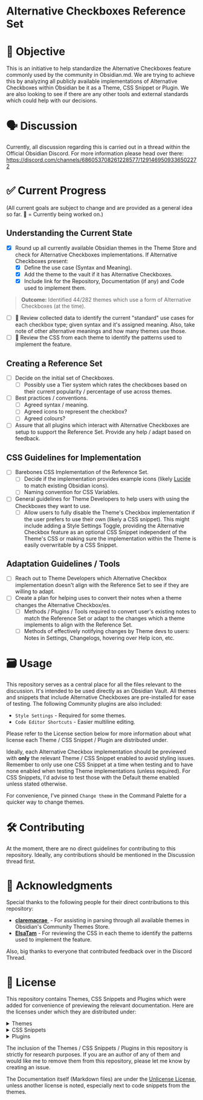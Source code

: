 # Alternative Checkboxes Reference Set

# 🎯 Objective

This is an initiative to help standardize the Alternative Checkboxes feature commonly used by the community in Obsidian.md. We are trying to achieve this by analyzing all publicly available implementations of Alternative Checkboxes within Obsidian be it as a Theme, CSS Snippet or Plugin. We are also looking to see if there are any other tools and external standards which could help with our decisions.

# 🗣️ Discussion

Currently, all discussion regarding this is carried out in a thread within the Official Obsidian Discord. For more information please head over there:
https://discord.com/channels/686053708261228577/1291469509336502272

# ✅ Current Progress

(All current goals are subject to change and are provided as a general idea so far. 📌 = Currently being worked on.)

## Understanding the Current State 
- [x] Round up all currently available Obsidian themes in the Theme Store and check for Alternative Checkboxes implementations. If Alternative Checkboxes present:
	- [x] Define the use case (Syntax and Meaning).
	- [x] Add the theme to the vault if it has Alternative Checkboxes.
	- [x] Include link for the Repository, Documentation (if any) and Code used to implement them.
> **Outcome:** Identified 44/282 themes which use a form of Alternative Checkboxes (at the time).

- [ ] 📌 Review collected data to identify the current "standard" use cases for each checkbox type; given syntax and it's assigned meaning. Also, take note of other alternative meanings and how many themes use those.
- [ ] 📌 Review the CSS from each theme to identify the patterns used to implement the feature.

## Creating a Reference Set
- [ ] Decide on the initial set of Checkboxes.
	- [ ] Possibly use a Tier system which rates the checkboxes based on their current popularity / percentage of use across themes.
- [ ] Best practices / conventions.
	- [ ] Agreed syntax / meaning.
	- [ ] Agreed icons to represent the checkbox?
	- [ ] Agreed colours?
- [ ] Assure that all plugins which interact with Alternative Checkboxes are setup to support the Reference Set. Provide any help / adapt based on feedback.

## CSS Guidelines for Implementation
- [ ] Barebones CSS Implementation of the Reference Set.
	- [ ] Decide if the implementation provides example icons (likely [Lucide](https://lucide.dev/) to match existing Obsidian icons).
	- [ ] Naming convention for CSS Variables.
- [ ] General guidelines for Theme Developers to help users with using the Checkboxes they want to use.
	- [ ] Allow users to fully disable the Theme's Checkbox implementation if the user prefers to use their own (likely a CSS snippet). This might include adding a Style Settings Toggle, providing the Alternative Checkbox feature as an optional CSS Snippet independent of the Theme's CSS or making sure the implementation within the Theme is easily overwritable by a CSS Snippet.

## Adaptation Guidelines / Tools
- [ ] Reach out to Theme Developers which Alternative Checkbox implementation doesn't align with the Reference Set to see if they are willing to adapt. 
- [ ] Create a plan for helping uses to convert their notes when a theme changes the Alternative Checkbox/es.
	- [ ] Methods / Plugins / Tools required to convert user's existing notes to match the Reference Set or adapt to the changes which a theme implements to align with the Reference Set.
	- [ ] Methods of effectively notifying changes by Theme devs to users: Notes in Settings, Changelogs, hovering over Help icon, etc.

# 🗃️ Usage

This repository serves as a central place for all the files relevant to the discussion. It's intended to be used directly as an Obsidian Vault. All themes and snippets that include Alternative Checkboxes are pre-installed for ease of testing. The following Community plugins are also included:
- `Style Settings` - Required for some themes.
- `Code Editor Shortcuts` - Easier multiline editing.

Please refer to the License section below for more information about what license each Theme / CSS Snippet / Plugin are distributed under.

Ideally, each Alternative Checkbox implementation should be previewed with **only** the relevant Theme / CSS Snippet enabled to avoid styling issues. Remember to only use one CSS Snippet at a time when testing and to have none enabled when testing Theme implementations (unless required). For CSS Snippets, I'd advise to test those with the Default theme enabled unless stated otherwise.

For convenience, I've pinned `Change theme` in the Command Palette for a quicker way to change themes.

# 🛠 Contributing

At the moment, there are no direct guidelines for contributing to this repository. Ideally, any contributions should be mentioned in the Discussion thread first.

# 📣 Acknowledgments

Special thanks to the following people for their direct contributions to this repository:
- [**claremacrae** ](https://github.com/claremacrae) - For assisting in parsing through all available themes in Obsidian's Community Themes Store.
- [**ElsaTam**](https://github.com/ElsaTam) - For reviewing the CSS in each theme to identify the patterns used to implement the feature.

Also, big thanks to everyone that contributed feedback over in the Discord Thread.

# 📝 License

This repository contains Themes, CSS Snippets and Plugins which were added for convenience of previewing the relevant documentation. Here are the licenses under which they are distributed under:

<details>
<summary>Themes</summary>

- [Minimal](https://github.com/kepano/obsidian-minimal) - Distributed under the [MIT License](https://github.com/kepano/obsidian-minimal/blob/master/LICENSE)
- [Things](https://github.com/colineckert/obsidian-things) - Distributed under the [MIT License](https://github.com/colineckert/obsidian-things/blob/main/LICENSE)
- [Blue Topaz](https://github.com/PKM-er/Blue-Topaz_Obsidian-css) - Distributed under the [MIT License](https://github.com/PKM-er/Blue-Topaz_Obsidian-css/blob/master/LICENSE)
- [AnuPpuccin](https://github.com/AnubisNekhet/AnuPpuccin) - Distributed under the [GPL-3.0 License](https://github.com/AnubisNekhet/AnuPpuccin/blob/main/LICENSE)
- [Sanctum](https://github.com/jdanielmourao/obsidian-sanctum) - Distributed under the [MIT License](https://github.com/jdanielmourao/obsidian-sanctum/blob/main/LICENSE)
- [ITS](https://github.com/SlRvb/Obsidian--ITS-Theme) - Distributed under the [GPL-2.0 License](https://github.com/SlRvb/Obsidian--ITS-Theme/blob/main/LICENSE)
- [Primary](https://github.com/primary-theme/obsidian) Distributed under the [GPL-3.0 License](https://github.com/primary-theme/obsidian/blob/main/LICENSE)
- [Tokyo Night](https://github.com/tcmmichaelb139/obsidian-tokyonight) - Distributed under the [MIT License](https://github.com/tcmmichaelb139/obsidian-tokyonight/blob/main/LICENSE)
- [Border](https://github.com/Akifyss/obsidian-border) - Distributed under the [MIT License](https://github.com/Akifyss/obsidian-border/blob/main/LICENSE)
- [Spectrum](https://github.com/wiktoriavh/Spectrum) - Distributed under the [MIT License](https://github.com/wiktoriavh/Spectrum/blob/main/LICENSE)
- [Cyber Glow](https://github.com/ArtexJay/Obsidian-CyberGlow) - Distributed under the [MIT License](https://github.com/ArtexJay/Obsidian-CyberGlow/blob/main/LICENSE)
- [LYT Mode](https://github.com/nickmilo/LYT-Mode) - Distributed under the [MIT License](https://github.com/nickmilo/LYT-Mode/blob/main/LICENSE)
- [Shiba Inu](https://github.com/faroukx/Obsidian-shiba-inu-theme) - Distributed under the [MIT License](https://github.com/faroukx/Obsidian-shiba-inu-theme/blob/main/LICENSE.txt) 
- [PLN](https://github.com/PipeItToDevNull/PLN) - Distributed under the [GPL-3.0 License](https://github.com/PipeItToDevNull/PLN/blob/master/LICENSE.md)
- [Obsidianotion](https://github.com/diegoeis/obsidianotion) - Distributed under the [Unlicense License](https://github.com/diegoeis/obsidianotion/blob/master/LICENSE)
- [Maple](https://github.com/subframe7536/obsidian-theme-maple) - Distributed under the [MIT License](https://github.com/subframe7536/obsidian-theme-maple/blob/main/LICENSE)
- [Ebullientworks](https://github.com/ebullient/obsidian-theme-ebullientworks) - Distributed under the [CC0-1.0 License](https://github.com/ebullient/obsidian-theme-ebullientworks/blob/main/LICENSE)
- [Pine Forest Berry](https://github.com/Nilahn/pine_forest_berry/) - Distributed under the [MIT License](https://github.com/Nilahn/pine_forest_berry/blob/main/LICENSE)
- [Aura](https://github.com/ashwinjadhav818/obsidian-aura) - Distributed under the [GPL-2.0 License](https://github.com/ashwinjadhav818/obsidian-aura/blob/master/LICENSE)
- [Vicious](https://github.com/zaheralmajed/vicious-theme-obsidian) - Distributed under the [MIT License](https://github.com/zaheralmajed/vicious-theme-obsidian/blob/main/LICENSE)
- [Simple](https://github.com/diegoeis/simple-obsidian) - Distributed under the [Unlicense License](https://github.com/diegoeis/simple-obsidian/blob/main/LICENSE)
- [Elegance](https://github.com/Victologo/elegance-theme) - Distributed under the [MIT License](https://github.com/Victologo/elegance-theme/blob/main/LICENSE)
- [Material Ocean](https://github.com/dragonwocky/obsidian-material-ocean) - Distributed under the [MIT License](https://github.com/dragonwocky/obsidian-material-ocean/blob/main/LICENSE)
- [Sparkling Night](https://github.com/isax785/obsidian-sparkling-night) - Distributed under the [MIT License](https://github.com/isax785/obsidian-sparkling-night/blob/master/LICENSE)
- [Kakano](https://github.com/isaacfreeman/kakano-obsidian-theme) - Distributed under the [MIT License](https://github.com/isaacfreeman/kakano-obsidian-theme) 
- [Neo](https://github.com/lab-do/obsidian-neo) - Distributed under the [MIT License](https://github.com/lab-do/obsidian-neo/blob/main/LICENCE)
- [Feather](https://github.com/zfmohammed/obsidian-feather) - Distributed under the [MIT License](https://github.com/zfmohammed/obsidian-feather/blob/main/LICENSE)
- [Listive](https://github.com/efemkay/obsidian-listive-theme) - Distributed under the [MIT License](https://github.com/efemkay/obsidian-listive-theme/blob/master/LICENSE.md)
- [MagicUser](https://github.com/drbap/magicuser-theme-for-obsidian) - Distributed under the [MIT License](https://github.com/drbap/magicuser-theme-for-obsidian/blob/main/LICENSE)
- [Qlean](https://github.com/Fro-Q/Qlean) - Distributed under the [MIT License](https://github.com/Fro-Q/Qlean/blob/main/LICENSE)
- [Yue](https://github.com/GixoXYZ/YueObsidian) - Distributed under the [MIT License](https://github.com/GixoXYZ/YueObsidian/blob/main/LICENSE)
- [sQdthOne](https://github.com/KeithLerner/ObsidianMDsQdthOne) - Distributed under the [GPL-3.0 License](https://github.com/KeithLerner/ObsidianMDsQdthOne/blob/main/LICENSE)
- [Dracula Plus](https://github.com/saket61195/Dracula_obsidian_theme) - Distributed under the [MIT License](https://github.com/saket61195/Dracula_obsidian_theme/blob/main/LICENSE)
- [Solitude](https://github.com/KyleKlus/solitude-obsidian-theme) - Distributed under the [MIT License](https://github.com/KyleKlus/solitude-obsidian-theme/blob/main/LICENCE)
- [Prime](https://github.com/rivea0/obsidian-prime) - Distributed under the [GPL-3.0 License](https://github.com/rivea0/obsidian-prime/blob/main/LICENSE)
- [Sanctum Reborn](https://github.com/antoKeinanen/obsidian-sanctum-reborn) - Distributed under the [MIT License](https://github.com/antoKeinanen/obsidian-sanctum-reborn/blob/main/LICENSE)
- [Underwater](https://github.com/Seniblue/Underwater) - Distributed under the [MIT License](https://github.com/Seniblue/Underwater/blob/main/LICENSE)
- [Nightingale](https://github.com/frank0713/nightingale-obsidian) - Distributed under the [MIT License](https://github.com/frank0713/nightingale-obsidian/blob/main/LICENSE)
- [Reshi](https://github.com/contrapasso3/Reshi) - Distributed under the [GPL-3.0 License](https://github.com/contrapasso3/Reshi/blob/main/LICENSE)
- [Shade Sanctuary](https://github.com/Elevict/Shade-Sanctuary) - Distributed under the [MIT License](https://github.com/Elevict/Shade-Sanctuary/blob/main/LICENSE)
- [Sparkling Day](https://github.com/isax785/obsidian-sparkling-day) - Distributed under the [MIT License](https://github.com/isax785/obsidian-sparkling-day/blob/master/LICENSE)
- [Oreo](https://github.com/carols12352/Oreo-theme) - Distributed under the [GPL-3.0 License](https://github.com/carols12352/Oreo-theme/blob/master/LICENSE)
- [Gummy Revived](https://github.com/WinnerWind/gummy-revived) - Distributed under the [MIT License](https://github.com/WinnerWind/gummy-revived/blob/main/LICENSE)
- [Lorens](https://github.com/lorens-osman-dev/Lorens-Obsidian-Theme) - Distributed under the [MIT License](https://github.com/lorens-osman-dev/Lorens-Obsidian-Theme/blob/master/LICENSE)

</details>

<details>
<summary>CSS Snippets</summary>

- [ITS Alternative Checkboxes](https://github.com/SlRvb/Obsidian--ITS-Theme/blob/main/Guide/Alternate-Checkboxes.md) - Distributed under the [GPL-2.0 License](https://github.com/SlRvb/Obsidian--ITS-Theme/blob/main/LICENSE)
- [Phoenix Checkboxes](https://github.com/RyzenFromFire/obsidian-phoenix-checkboxes) - Distributed under the [MIT License](https://github.com/RyzenFromFire/obsidian-phoenix-checkboxes/blob/main/LICENSE)

</details>

<details>
<summary>Plugins</summary>

- [Style Settings](https://github.com/mgmeyers/obsidian-style-settings) - Distributed under the [GPL-3.0 License](https://github.com/mgmeyers/obsidian-style-settings/blob/main/LICENSE.md)
- [Editor Shortcuts](https://github.com/timhor/obsidian-editor-shortcuts) - Distributed under the [MIT License](https://github.com/timhor/obsidian-editor-shortcuts)
- [Tasks](https://github.com/obsidian-tasks-group/obsidian-tasks) - Distributed under the [MIT License](https://github.com/obsidian-tasks-group/obsidian-tasks/blob/main/LICENSE)
- [Snippetor](https://github.com/ebullient/obsidian-snippetor) - Distributed under the [AGPL-3.0 License](https://github.com/ebullient/obsidian-snippetor/blob/main/LICENSE)
- [ToggleList](https://github.com/thingnotok/obsidian-toggle-list) - Distributed under the [MIT License](https://github.com/thingnotok/obsidian-toggle-list/blob/master/LICENSE)

</details>

The inclusion of the Themes / CSS Snippets / Plugins in this repository is strictly for research purposes. If you are an author of any of them and would like me to remove them from this repository, please let me know by creating an issue.

The Documentation itself (Markdown files) are under the [Unlicense License](https://github.com/damiankorcz/Alternative-Checkboxes-Reference-Set/blob/main/LICENSE), unless another license is noted, especially next to code snippets from the themes.
